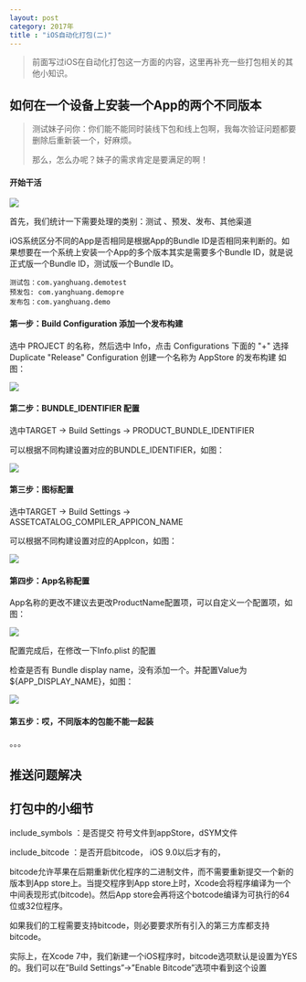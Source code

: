 ```yaml
---
layout: post
category: 2017年
title : "iOS自动化打包(二)"
---
```


> 前面写过iOS在自动化打包这一方面的内容，这里再补充一些打包相关的其他小知识。



## 如何在一个设备上安装一个App的两个不同版本



> 测试妹子问你：你们能不能同时装线下包和线上包啊，我每次验证问题都要删除后重新装一个，好麻烦。
>
> 那么，怎么办呢？妹子的需求肯定是要满足的啊！



#### 开始干活

![](https://xilankong.github.io/resource/twoicon.png)

首先，我们统计一下需要处理的类别：测试 、预发、发布、其他渠道

iOS系统区分不同的App是否相同是根据App的Bundle ID是否相同来判断的。如果想要在一个系统上安装一个App的多个版本其实是需要多个Bundle ID，就是说正式版一个Bundle ID，测试版一个Bundle ID。

```
测试包：com.yanghuang.demotest
预发包: com.yanghuang.demopre
发布包：com.yanghuang.demo
```



#### 第一步：Build Configuration 添加一个发布构建

选中 PROJECT 的名称，然后选中 Info，点击 Configurations 下面的 "+"  选择 Duplicate "Release" Configuration 创建一个名称为 AppStore 的发布构建 如图：

![](https://xilankong.github.io/resource/buildConfig.png)





#### 第二步：BUNDLE_IDENTIFIER 配置

选中TARGET -> Build Settings ->  PRODUCT_BUNDLE_IDENTIFIER

可以根据不同构建设置对应的BUNDLE_IDENTIFIER，如图：

![](https://xilankong.github.io/resource/buildId.png)



#### 第三步：图标配置

选中TARGET -> Build Settings ->  ASSETCATALOG_COMPILER_APPICON_NAME

可以根据不同构建设置对应的AppIcon，如图：

![](https://xilankong.github.io/resource/iconchange.png)



#### 第四步：App名称配置

App名称的更改不建议去更改ProductName配置项，可以自定义一个配置项，如图：

![](https://xilankong.github.io/resource/userdefine.png)



配置完成后，在修改一下Info.plist 的配置 

检查是否有  Bundle display name，没有添加一个。并配置Value为 ${APP_DISPLAY_NAME}，如图：

![](https://xilankong.github.io/resource/modeinfo.png)





#### 第五步：哎，不同版本的包能不能一起装



。。。



## 推送问题解决







## 打包中的小细节

include_symbols ：是否提交 符号文件到appStore，dSYM文件



include_bitcode ：是否开启bitcode， iOS 9.0以后才有的，

bitcode允许苹果在后期重新优化程序的二进制文件，而不需要重新提交一个新的版本到App store上。当提交程序到App store上时，Xcode会将程序编译为一个中间表现形式(bitcode)。然后App store会再将这个botcode编译为可执行的64位或32位程序。

如果我们的工程需要支持bitcode，则必要要求所有引入的第三方库都支持bitcode。

实际上，在Xcode 7中，我们新建一个iOS程序时，bitcode选项默认是设置为YES的。我们可以在”Build Settings”->”Enable Bitcode”选项中看到这个设置